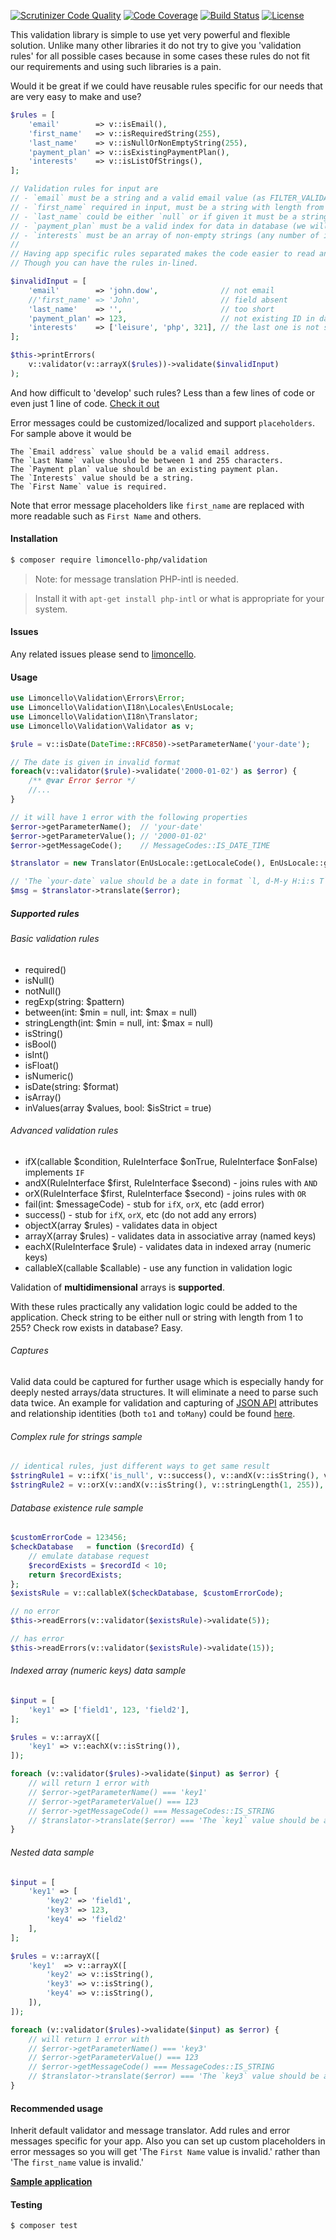 [![Scrutinizer Code Quality](https://scrutinizer-ci.com/g/limoncello-php-dist/validation/badges/quality-score.png?b=master)](https://scrutinizer-ci.com/g/limoncello-php-dist/validation/?branch=master)
[![Code Coverage](https://scrutinizer-ci.com/g/limoncello-php-dist/validation/badges/coverage.png?b=master)](https://scrutinizer-ci.com/g/limoncello-php-dist/validation/?branch=master)
[![Build Status](https://travis-ci.org/limoncello-php-dist/validation.svg?branch=master)](https://travis-ci.org/limoncello-php-dist/validation)
[![License](https://img.shields.io/github/license/limoncello-php/framework.svg)](https://packagist.org/packages/limoncello-php/framework)

This validation library is simple to use yet very powerful and flexible solution. Unlike many other libraries it do not try to give you 'validation rules' for all possible cases because in some cases these rules do not fit our requirements and using such libraries is a pain.

Would it be great if we could have reusable rules specific for our needs that are very easy to make and use?

```php
$rules = [
    'email'        => v::isEmail(),
    'first_name'   => v::isRequiredString(255),
    'last_name'    => v::isNullOrNonEmptyString(255),
    'payment_plan' => v::isExistingPaymentPlan(),
    'interests'    => v::isListOfStrings(),
];

// Validation rules for input are
// - `email` must be a string and a valid email value (as FILTER_VALIDATE_EMAIL describes)
// - `first_name` required in input, must be a string with length from 1 to 255
// - `last_name` could be either `null` or if given it must be a string with length from 1 to 255
// - `payment_plan` must be a valid index for data in database (we will emulate request to database)
// - `interests` must be an array of non-empty strings (any number of items, no limit for max length)
//
// Having app specific rules separated makes the code easier to read and reuse.
// Though you can have the rules in-lined.

$invalidInput = [
    'email'        => 'john.dow',              // not email
    //'first_name' => 'John',                  // field absent
    'last_name'    => '',                      // too short
    'payment_plan' => 123,                     // not existing ID in database 
    'interests'    => ['leisure', 'php', 321], // the last one is not string
];

$this->printErrors(
    v::validator(v::arrayX($rules))->validate($invalidInput)
);
```

And how difficult to 'develop' such rules? Less than a few lines of code or even just 1 line of code. [Check it out](/sample/Validation/Validator.php)

Error messages could be customized/localized and support `placeholders`. For sample above it would be

```
The `Email address` value should be a valid email address.
The `Last Name` value should be between 1 and 255 characters.
The `Payment plan` value should be an existing payment plan.
The `Interests` value should be a string.
The `First Name` value is required.
```

Note that error message placeholders like `first_name` are replaced with more readable such as `First Name` and others.

#### Installation

```bash
$ composer require limoncello-php/validation
```

> Note: for message translation PHP-intl is needed.

> Install it with `apt-get install php-intl` or what is appropriate for your system. 

#### Issues

Any related issues please send to [limoncello](https://github.com/limoncello-php/framework).

#### Usage

```php
use Limoncello\Validation\Errors\Error;
use Limoncello\Validation\I18n\Locales\EnUsLocale;
use Limoncello\Validation\I18n\Translator;
use Limoncello\Validation\Validator as v;

$rule = v::isDate(DateTime::RFC850)->setParameterName('your-date');

// The date is given in invalid format
foreach(v::validator($rule)->validate('2000-01-02') as $error) {
    /** @var Error $error */
    //...
}

// it will have 1 error with the following properties
$error->getParameterName();  // 'your-date'
$error->getParameterValue(); // '2000-01-02' 
$error->getMessageCode();    // MessageCodes::IS_DATE_TIME

$translator = new Translator(EnUsLocale::getLocaleCode(), EnUsLocale::getMessages());

// 'The `your-date` value should be a date in format `l, d-M-y H:i:s T`.'
$msg = $translator->translate($error); 
```

##### Supported rules

###### Basic validation rules

* required()
* isNull()
* notNull()
* regExp(string: $pattern)
* between(int: $min = null, int: $max = null)
* stringLength(int: $min = null, int: $max = null)
* isString()
* isBool()
* isInt()
* isFloat()
* isNumeric()
* isDate(string: $format)
* isArray()
* inValues(array $values, bool: $isStrict = true)

###### Advanced validation rules

* ifX(callable $condition, RuleInterface $onTrue, RuleInterface $onFalse) implements `IF`
* andX(RuleInterface $first, RuleInterface $second) - joins rules with `AND`
* orX(RuleInterface $first, RuleInterface $second) - joins rules with `OR`
* fail(int: $messageCode) - stub for `ifX`, `orX`, etc (add error)
* success() - stub for `ifX`, `orX`, etc (do not add any errors)
* objectX(array $rules) - validates data in object
* arrayX(array $rules) - validates data in associative array (named keys)
* eachX(RuleInterface $rule) - validates data in indexed array (numeric keys)
* callableX(callable $callable) - use any function in validation logic

Validation of **multidimensional** arrays is **supported**.

With these rules practically any validation logic could be added to the application. Check string to be either null or string with length from 1 to 255? Check row exists in database? Easy.

###### Captures

Valid data could be captured for further usage which is especially handy for deeply nested arrays/data structures. It will eliminate a need to parse such data twice. An example for validation and capturing of [JSON API](http://jsonapi.org/) attributes and relationship identities (both `to1` and `toMany`) could be found [here](/tests/CapturesTest.php). 

###### Complex rule for strings sample

```php
// identical rules, just different ways to get same result
$stringRule1 = v::ifX('is_null', v::success(), v::andX(v::isString(), v::stringLength(1, 255)));
$stringRule2 = v::orX(v::andX(v::isString(), v::stringLength(1, 255)), v::isNull());
```

###### Database existence rule sample

```php
$customErrorCode = 123456;
$checkDatabase   = function ($recordId) {
    // emulate database request
    $recordExists = $recordId < 10;
    return $recordExists;
};
$existsRule = v::callableX($checkDatabase, $customErrorCode);

// no error
$this->readErrors(v::validator($existsRule)->validate(5));

// has error
$this->readErrors(v::validator($existsRule)->validate(15));
```

###### Indexed array (numeric keys) data sample

```php
$input = [
    'key1' => ['field1', 123, 'field2'],
];

$rules = v::arrayX([
    'key1' => v::eachX(v::isString()),
]);

foreach (v::validator($rules)->validate($input) as $error) {
    // will return 1 error with
    // $error->getParameterName() === 'key1'
    // $error->getParameterValue() === 123
    // $error->getMessageCode() === MessageCodes::IS_STRING
    // $translator->translate($error) === 'The `key1` value should be a string.'
}
```

###### Nested data sample

```php
$input = [
    'key1' => [
        'key2' => 'field1',
        'key3' => 123,
        'key4' => 'field2'
    ],
];

$rules = v::arrayX([
    'key1'  => v::arrayX([
        'key2' => v::isString(),
        'key3' => v::isString(),
        'key4' => v::isString(),
    ]),
]);

foreach (v::validator($rules)->validate($input) as $error) {
    // will return 1 error with
    // $error->getParameterName() === 'key3'
    // $error->getParameterValue() === 123
    // $error->getMessageCode() === MessageCodes::IS_STRING
    // $translator->translate($error) === 'The `key3` value should be a string.'
}
```

#### Recommended usage

Inherit default validator and message translator. Add rules and error messages specific for your app. Also you can set up custom placeholders in error messages so you will get 'The `First Name` value is invalid.' rather than 'The `first_name` value is invalid.'

**[Sample application](/sample)**

#### Testing

```bash
$ composer test
```

